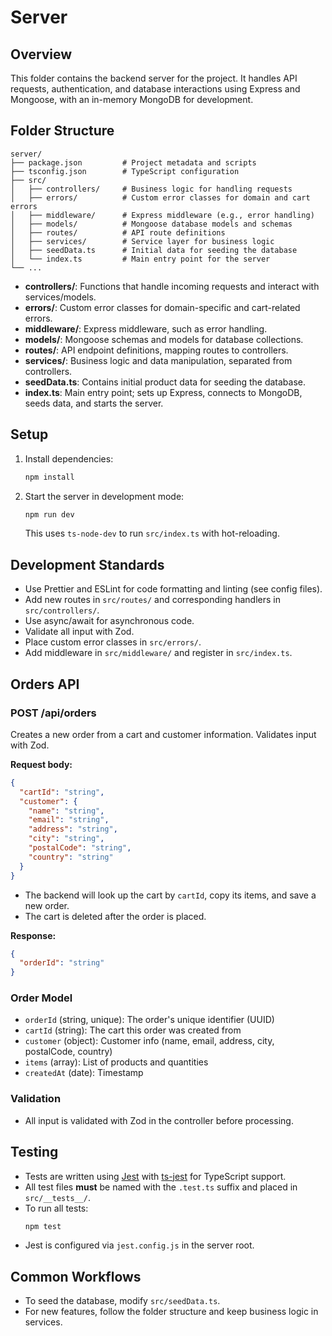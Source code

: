 # Server

## Overview

This folder contains the backend server for the project. It handles API requests, authentication, and database interactions using Express and Mongoose, with an in-memory MongoDB for development.

## Folder Structure

```
server/
├── package.json         # Project metadata and scripts
├── tsconfig.json        # TypeScript configuration
├── src/
│   ├── controllers/     # Business logic for handling requests
│   ├── errors/          # Custom error classes for domain and cart errors
│   ├── middleware/      # Express middleware (e.g., error handling)
│   ├── models/          # Mongoose database models and schemas
│   ├── routes/          # API route definitions
│   ├── services/        # Service layer for business logic
│   ├── seedData.ts      # Initial data for seeding the database
│   └── index.ts         # Main entry point for the server
└── ...
```

- **controllers/**: Functions that handle incoming requests and interact with services/models.
- **errors/**: Custom error classes for domain-specific and cart-related errors.
- **middleware/**: Express middleware, such as error handling.
- **models/**: Mongoose schemas and models for database collections.
- **routes/**: API endpoint definitions, mapping routes to controllers.
- **services/**: Business logic and data manipulation, separated from controllers.
- **seedData.ts**: Contains initial product data for seeding the database.
- **index.ts**: Main entry point; sets up Express, connects to MongoDB, seeds data, and starts the server.

## Setup

1. Install dependencies:
   ```sh
   npm install
   ```
2. Start the server in development mode:
   ```sh
   npm run dev
   ```
   This uses `ts-node-dev` to run `src/index.ts` with hot-reloading.

## Development Standards

- Use Prettier and ESLint for code formatting and linting (see config files).
- Add new routes in `src/routes/` and corresponding handlers in `src/controllers/`.
- Use async/await for asynchronous code.
- Validate all input with Zod.
- Place custom error classes in `src/errors/`.
- Add middleware in `src/middleware/` and register in `src/index.ts`.

## Orders API

### POST /api/orders

Creates a new order from a cart and customer information. Validates input with Zod.

**Request body:**
```json
{
  "cartId": "string",
  "customer": {
    "name": "string",
    "email": "string",
    "address": "string",
    "city": "string",
    "postalCode": "string",
    "country": "string"
  }
}
```

- The backend will look up the cart by `cartId`, copy its items, and save a new order.
- The cart is deleted after the order is placed.

**Response:**
```json
{
  "orderId": "string"
}
```

### Order Model
- `orderId` (string, unique): The order's unique identifier (UUID)
- `cartId` (string): The cart this order was created from
- `customer` (object): Customer info (name, email, address, city, postalCode, country)
- `items` (array): List of products and quantities
- `createdAt` (date): Timestamp

### Validation
- All input is validated with Zod in the controller before processing.

## Testing

- Tests are written using [Jest](https://jestjs.io/) with [ts-jest](https://kulshekhar.github.io/ts-jest/) for TypeScript support.
- All test files **must** be named with the `.test.ts` suffix and placed in `src/__tests__/`.
- To run all tests:
  ```sh
  npm test
  ```
- Jest is configured via `jest.config.js` in the server root.

## Common Workflows

- To seed the database, modify `src/seedData.ts`.
- For new features, follow the folder structure and keep business logic in services.
